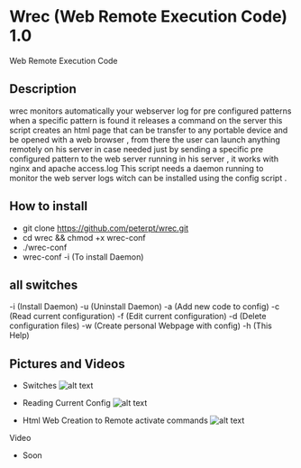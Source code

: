 # Wrec (Web Remote Execution Code) 1.0
Web Remote Execution Code

## Description
wrec monitors automatically your webserver log for pre configured patterns
when a specific pattern is found it releases a command on the server
this script creates an html page that can be transfer to any portable device
and be opened with a web browser , from there the user can launch anything remotely
on his server in case needed just by sending a specific pre configured pattern
to the web server running in his server , it works with nginx and apache access.log
This script needs a daemon running to monitor the web server logs witch can be installed
using the config script .

## How to install
* git clone https://github.com/peterpt/wrec.git
* cd wrec && chmod +x wrec-conf
* ./wrec-conf
* wrec-conf -i (To install Daemon)

## all switches
 -i (Install Daemon)
 -u (Uninstall Daemon)
 -a (Add new code to config)
 -c (Read current configuration)
 -f (Edit current configuration)
 -d (Delete configuration files)
 -w (Create personal Webpage with config)
 -h (This Help)
 
 ## Pictures and Videos
 * Switches
 ![alt text](https://i.postimg.cc/Y02cZjNV/switches.png)
 
 * Reading Current Config
 ![alt text](https://i.postimg.cc/8PrwDNyn/reaconfig.png)
 
 * Html Web Creation to Remote activate commands
  ![alt text](https://i.postimg.cc/Bnpm7N7q/htmlremote.png)
  
  Video
  * Soon



